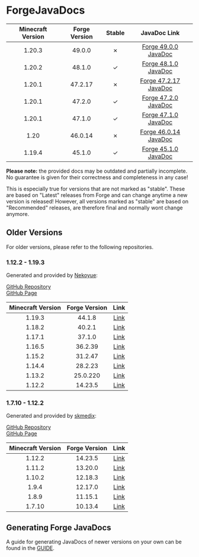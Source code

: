 # ForgeJavaDocs

| **Minecraft Version** | **Forge Version** | **Stable** | **JavaDoc Link** |
|:---:|:---:|:---:|:---:|
| 1.20.3 | 49.0.0 | ✗ | [Forge 49.0.0 JavaDoc](https://mcstreetguy.github.io/ForgeJavaDocs/1.20.3-latest/) |
| 1.20.2 | 48.1.0 | ✓ | [Forge 48.1.0 JavaDoc](https://mcstreetguy.github.io/ForgeJavaDocs/1.20.2-48.1.0/) |
| 1.20.1 | 47.2.17 | ✗ | [Forge 47.2.17 JavaDoc](https://mcstreetguy.github.io/ForgeJavaDocs/1.20.1-latest/) |
| 1.20.1 | 47.2.0 | ✓ | [Forge 47.2.0 JavaDoc](https://mcstreetguy.github.io/ForgeJavaDocs/1.20.1-47.2.0/) |
| 1.20.1 | 47.1.0 | ✓ | [Forge 47.1.0 JavaDoc](https://mcstreetguy.github.io/ForgeJavaDocs/1.20.1-47.1.0/) |
| 1.20 | 46.0.14 | ✗ | [Forge 46.0.14 JavaDoc](https://mcstreetguy.github.io/ForgeJavaDocs/1.20-46.0.14/) |
| 1.19.4 | 45.1.0 | ✓ | [Forge 45.1.0 JavaDoc](https://mcstreetguy.github.io/ForgeJavaDocs/1.19.4-45.1.0/) |

**Please note:** the provided docs may be outdated and partially incomplete.  
No guarantee is given for their correctness and completeness in any case!

This is especially true for versions that are not marked as "stable".
These are based on "Latest" releases from Forge and can change anytime a new
version is released! However, all versions marked as "stable" are based on
"Recommended" releases, are therefore final and normally wont change anymore.

## Older Versions

For older versions, please refer to the following repositories.

### 1.12.2 - 1.19.3

Generated and provided by [Nekoyue](https://github.com/Nekoyue):

[GitHub Repository](https://github.com/Nekoyue/ForgeJavaDocs-NG)  
[GitHub Page](https://nekoyue.github.io/ForgeJavaDocs-NG/)

| **Minecraft Version** | **Forge Version** | **Link** |
|:---:|:---:|:---:|
| 1.19.3 | 44.1.8 | [Link](https://nekoyue.github.io/ForgeJavaDocs-NG/javadoc/1.19.3/) |
| 1.18.2 | 40.2.1 | [Link](https://nekoyue.github.io/ForgeJavaDocs-NG/javadoc/1.18.2/) |
| 1.17.1 | 37.1.0 | [Link](https://nekoyue.github.io/ForgeJavaDocs-NG/javadoc/1.17.1/) |
| 1.16.5 | 36.2.39 | [Link](https://nekoyue.github.io/ForgeJavaDocs-NG/javadoc/1.16.5/) |
| 1.15.2 | 31.2.47 | [Link](https://nekoyue.github.io/ForgeJavaDocs-NG/javadoc/1.15.2/) |
| 1.14.4 | 28.2.23 | [Link](https://nekoyue.github.io/ForgeJavaDocs-NG/javadoc/1.14.4/) |
| 1.13.2 | 25.0.220 | [Link](https://nekoyue.github.io/ForgeJavaDocs-NG/javadoc/1.13.2/) |
| 1.12.2 | 14.23.5 | [Link](https://nekoyue.github.io/ForgeJavaDocs-NG/javadoc/1.12.2/) |

### 1.7.10 - 1.12.2

Generated and provided by [skmedix](https://github.com/skmedix):

[GitHub Repository](https://github.com/skmedix/ForgeJavaDocs)  
[GitHub Page](https://skmedix.github.io/ForgeJavaDocs/)

| **Minecraft Version** | **Forge Version** | **Link** |
|:---:|:---:|:---:|
| 1.12.2 | 14.23.5 | [Link](https://skmedix.github.io/ForgeJavaDocs/javadoc/forge/1.12.2-14.23.5.2859/) |
| 1.11.2 | 13.20.0 | [Link](https://skmedix.github.io/ForgeJavaDocs/javadoc/forge/1.11.2-13.20.0.2228/) |
| 1.10.2 | 12.18.3 | [Link](https://skmedix.github.io/ForgeJavaDocs/javadoc/forge/1.10.2-12.18.3.2185/) |
| 1.9.4 | 12.17.0 | [Link](https://skmedix.github.io/ForgeJavaDocs/javadoc/forge/1.9.4-12.17.0.2051/) |
| 1.8.9 | 11.15.1 | [Link](https://skmedix.github.io/ForgeJavaDocs/javadoc/forge/1.8.9-11.15.1.2318/) |
| 1.7.10 | 10.13.4 | [Link](https://skmedix.github.io/ForgeJavaDocs/javadoc/forge/1.7.10-10.13.4.1614/) |

## Generating Forge JavaDocs

A guide for generating JavaDocs of newer versions on your own can be found in the [GUIDE](/GUIDE.md).

